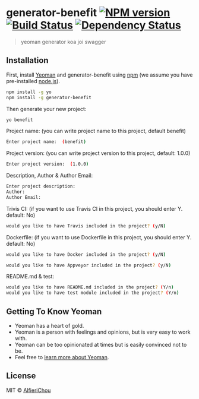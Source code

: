 # generator-benefit [![NPM version][npm-image]][npm-url] [![Build Status][travis-image]][travis-url] [![Dependency Status][daviddm-image]][daviddm-url]
> yeoman generator koa joi swagger 

## Installation

First, install [Yeoman](http://yeoman.io) and generator-benefit using [npm](https://www.npmjs.com/) (we assume you have pre-installed [node.js](https://nodejs.org/)).

```bash
npm install -g yo
npm install -g generator-benefit
```

Then generate your new project:

```bash
yo benefit
```

Project name: (you can write project name to this project, default benefit)

```bash
Enter project name:  (benefit)
```

Project version: (you can write project version to this project, default: 1.0.0)

```bash
Enter project version:  (1.0.0)
```

Description, Author & Author Email:

```bash
Enter project description:
Author:
Author Email:
```

Trivis CI: (if you want to use Travis CI in this project, you should enter Y. default: No)

```bash
would you like to have Travis included in the project? (y/N)
```

Dockerfile: (if you want to use Dockerfile in this project, you should enter Y. default: No)

```bash
would you like to have Docker included in the project? (y/N)
```

```bash
would you like to have Appveyor included in the project? (y/N)
```

README.md & test:

```bash
would you like to have README.md included in the project? (Y/n)
would you like to have test module included in the project? (Y/n)
```

## Getting To Know Yeoman

 * Yeoman has a heart of gold.
 * Yeoman is a person with feelings and opinions, but is very easy to work with.
 * Yeoman can be too opinionated at times but is easily convinced not to be.
 * Feel free to [learn more about Yeoman](http://yeoman.io/).

## License

MIT © [AlfieriChou](https://github.com/AlfieriChou)


[npm-image]: https://badge.fury.io/js/generator-benefit.svg
[npm-url]: https://npmjs.org/package/generator-benefit
[travis-image]: https://travis-ci.org/BenefitJS/generator-benefit.svg?branch=master
[travis-url]: https://travis-ci.org/BenefitJS/generator-benefit
[daviddm-image]: https://david-dm.org/BenefitJS/generator-benefit.svg?theme=shields.io
[daviddm-url]: https://david-dm.org/BenefitJS/generator-benefit
